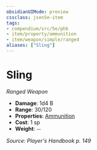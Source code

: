 ```yaml
---
obsidianUIMode: preview
cssclass: json5e-item
tags:
- compendium/src/5e/phb
- item/property/ammunition
- item/weapon/simple/ranged
aliases: ["Sling"]
---
```

# Sling
*Ranged Weapon*  

- **Damage**: 1d4 B
- **Range**: 30/120
- **Properties**: [Ammunition](compendium/rules/item-properties.md#Ammunition)
- **Cost**: 1 sp
- **Weight**: ⏤

*Source: Player's Handbook p. 149*
